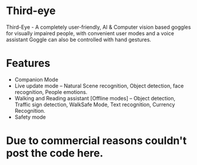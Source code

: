 # Third-eye
Third-Eye - A completely user-friendly, AI & Computer vision based goggles for visually impaired people, with convenient user modes and a voice assistant 
Goggle can also be controlled with hand gestures.

# Features
- Companion Mode 
- Live update mode – Natural Scene recognition, Object detection, face recognition, People emotions.
- Walking and Reading assistant [Offline modes] – Object detection, Traffic sign detection, WalkSafe Mode, Text recognition, Currency Recognition.
- Safety mode 


# Due to commercial reasons couldn't post the code here.
